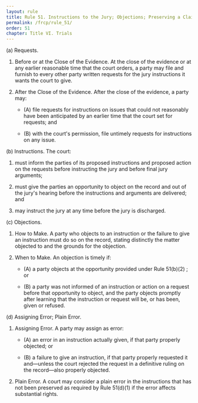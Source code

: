 ```yaml
---
layout: rule
title: Rule 51. Instructions to the Jury; Objections; Preserving a Claim of Error
permalink: /frcp/rule_51/
order: 51
chapter: Title VI. Trials
---
```


(a) Requests.


1. Before or at the Close of the Evidence. At the close of the evidence or at any earlier reasonable time that the court orders, a party may file and furnish to every other party written requests for the jury instructions it wants the court to give.


2. After the Close of the Evidence. After the close of the evidence, a party may:


    - (A) file requests for instructions on issues that could not reasonably have been anticipated by an earlier time that the court set for requests; and


    - (B) with the court's permission, file untimely requests for instructions on any issue.


(b) Instructions. The court:


1. must inform the parties of its proposed instructions and proposed action on the requests before instructing the jury and before final jury arguments;


2. must give the parties an opportunity to object on the record and out of the jury's hearing before the instructions and arguments are delivered; and


3. may instruct the jury at any time before the jury is discharged.


(c) Objections.


1. How to Make. A party who objects to an instruction or the failure to give an instruction must do so on the record, stating distinctly the matter objected to and the grounds for the objection.


2. When to Make. An objection is timely if:


    - (A) a party objects at the opportunity provided under Rule 51(b)(2) ; or


    - (B) a party was not informed of an instruction or action on a request before that opportunity to object, and the party objects promptly after learning that the instruction or request will be, or has been, given or refused.


(d) Assigning Error; Plain Error.


1. Assigning Error. A party may assign as error:


    - (A) an error in an instruction actually given, if that party properly objected; or


    - (B) a failure to give an instruction, if that party properly requested it and—unless the court rejected the request in a definitive ruling on the record—also properly objected.


2. Plain Error. A court may consider a plain error in the instructions that has not been preserved as required by Rule 51(d)(1) if the error affects substantial rights.
